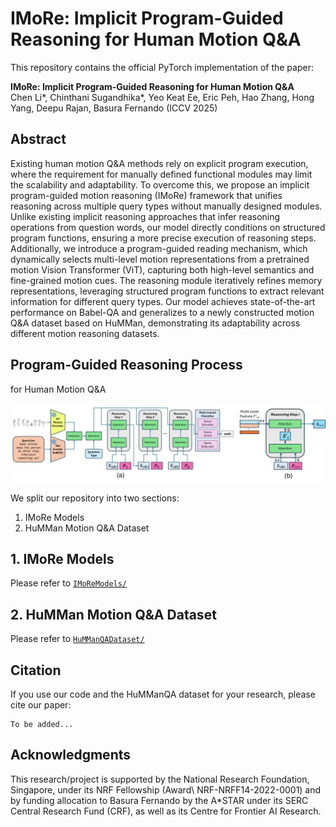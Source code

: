 # IMoRe: Implicit Program-Guided Reasoning for Human Motion Q&A

This repository contains the official PyTorch implementation of the paper:

**IMoRe: Implicit Program-Guided Reasoning for Human Motion Q&A**  
Chen Li*, Chinthani Sugandhika*, Yeo Keat Ee, Eric Peh, Hao Zhang, Hong Yang, Deepu Rajan, Basura Fernando
(ICCV 2025) 

<!-- [![arXiv](https://img.shields.io/badge/arXiv-2307.00586-b31b1b.svg)](https://arxiv.org/abs/2410.22829) -->


## Abstract
Existing human motion Q&A methods rely on explicit program execution, where the requirement for manually defined functional modules may limit the scalability and adaptability. To overcome this, we propose an implicit program-guided motion reasoning (IMoRe) framework that unifies reasoning across multiple query types without manually designed modules. Unlike existing implicit reasoning approaches that infer reasoning operations from question words, our model directly conditions on structured program functions, ensuring a more precise execution of reasoning steps. Additionally, we introduce a program-guided reading mechanism, which dynamically selects multi-level motion representations from a pretrained motion Vision Transformer (ViT), capturing both high-level semantics and fine-grained motion cues. The reasoning module iteratively refines memory representations, leveraging structured program functions to extract relevant information for different query types. Our model achieves state-of-the-art performance on Babel-QA and generalizes to a newly constructed motion Q&A dataset based on HuMMan, demonstrating its adaptability across different motion reasoning datasets.

## Program-Guided Reasoning Process
 for Human Motion Q&A
<div style="display: flex; justify-content: center;">
  <img src="assets/Architecture.png" alt="IMoRe_architecture" width="800"/>
</div>

We split our repository into two sections:
1. IMoRe Models
2. HuMMan Motion Q&A Dataset


## 1. IMoRe Models
Please refer to [`IMoReModels/`](IMoReModels/)


## 2. HuMMan Motion Q&A Dataset
Please refer to [`HuMManQADataset/`](HuMManQADataset/)


## Citation
If you use our code and the HuMManQA dataset for your research, please cite our paper:
```bibtext
To be added...
```

## Acknowledgments

This research/project is supported by the National Research Foundation, Singapore, under its NRF Fellowship (Award\ NRF-NRFF14-2022-0001) and by funding allocation to Basura Fernando by the A*STAR under its SERC Central Research Fund (CRF), as well as its Centre for Frontier AI Research.